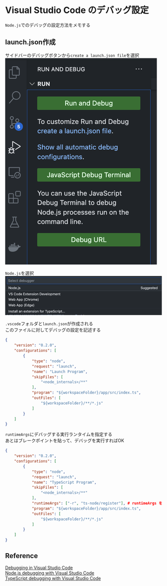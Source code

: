 # Visual Studio Code のデバッグ設定
`Node.js`でのデバッグの設定方法をメモする

## launch.json作成
サイドバーのデバッグボタンから`create a launch.json file`を選択<br>
![sidebar](img/vscode_sidebar_debug.png)
<br>

`Node.js`を選択<br>
![select](img/vscode_select_nodejs.png)
<br>

`.vscode`フォルダと`launch.json`が作成される<br>
このファイルに対してデバッグの設定を記述する<br>
```json
{
    "version": "0.2.0",
    "configurations": [
        {
            "type": "node",
            "request": "launch",
            "name": "Launch Program",
            "skipFiles": [
                "<node_internals>/**"
            ],
            "program": "${workspaceFolder}/app/src/index.ts",
            "outFiles": [
                "${workspaceFolder}/**/*.js"
            ]
        }
    ]
}
```

`runtimeArgs`にデバッグする実行ランタイムを指定する<br>
あとはブレークポイントを貼って、デバッグを実行すればOK
```json
{
    "version": "0.2.0",
    "configurations": [
        {
            "type": "node",
            "request": "launch",
            "name": "TypeScript Program",
            "skipFiles": [
                "<node_internals>/**"
            ],
            "runtimeArgs": ["-r", "ts-node/register"], # runtimeArgs を追加する
            "program": "${workspaceFolder}/app/src/index.ts",
            "outFiles": [
                "${workspaceFolder}/**/*.js"
            ]
        }
    ]
}
```

## Reference

[Debugging in Visual Studio Code](https://code.visualstudio.com/docs/editor/debugging#_launch-configurations)<br>
[Node.js debugging with Visual Studio Code](https://code.visualstudio.com/docs/nodejs/nodejs-debugging)<br>
[TypeScript debugging with Visual Studio Code](https://code.visualstudio.com/docs/typescript/typescript-debugging)<br>
